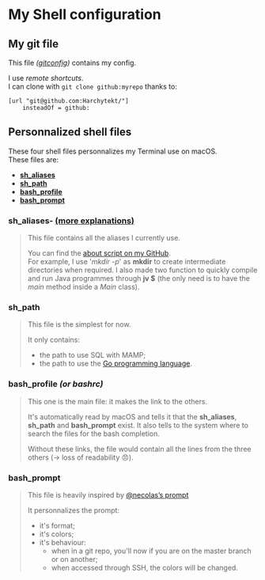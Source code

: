 # My Shell configuration

## My git file

This file _([gitconfig](gitconfig))_ contains my config.  

I use _remote shortcuts_.  
I can clone with ```git clone github:myrepo``` thanks to:
```
[url "git@github.com:Harchytekt/"]
    insteadOf = github:
```

## Personnalized shell files

These four shell files personnalizes my Terminal use on macOS.  
These files are:  

- **[sh_aliases](#aliases)**
- **[sh_path](#path)**
- **[bash_profile](#profile)**
- **[bash_prompt](#prompt)**    

<a name="aliases"></a>
### sh_aliases- [(more explanations)](sh_aliases.md)
> This file contains all the aliases I currently use.  
>
> You can find the [about script on my GitHub](https://github.com/Harchytekt/about).  
> For example, I use '_mkdir -p_' as **mkdir** to create intermediate directories when required.
> I also made two function to quickly compile and run Java programmes through **jv $** (the only need is to have the _main_ method inside a _Main_ class).

<a name="path"></a>
### sh_path
> This file is the simplest for now.  
>
> It only contains:  
>
> - the path to use SQL with MAMP;
> - the path to use the [Go programming language](https://golang.org).

<a name="profile"></a>
### bash_profile _(or bashrc)_
> This one is the main file: it makes the link to the others.
>
> It's automatically read by macOS and tells it that the **sh_aliases**, **sh_path** and **bash_prompt** exist. It also tells to the system where to search the files for the bash completion.  
>
> Without these links, the file would contain all the lines from the three others (→ loss of readability 😠).

<a name="prompt"></a>
### bash_prompt
> This file is heavily inspired by [@necolas’s prompt](https://github.com/necolas/dotfiles)
>
> It personnalizes the prompt:  
>
> - it's format;
> - it's colors;
> - it's behaviour:  
> 	- when in a git repo, you'll now if you are on the master branch or on another;
> 	- when accessed through SSH, the colors will be changed.
